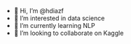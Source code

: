 - 👋 Hi, I’m @hdiazf
- 👀 I’m interested in data science
- 🌱 I’m currently learning NLP
- 💞️ I’m looking to collaborate on Kaggle

<!---
hdiazf/hdiazf is a ✨ special ✨ repository because its `README.md` (this file) appears on your GitHub profile.
You can click the Preview link to take a look at your changes.
--->
